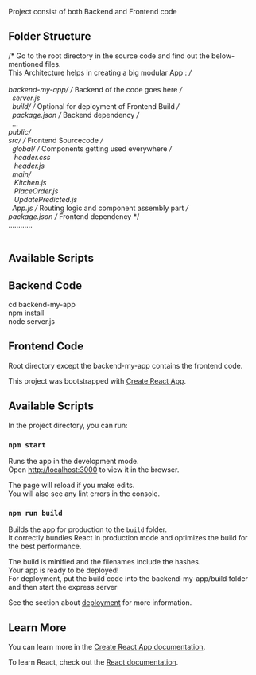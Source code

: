 Project consist of both Backend and Frontend code

## Folder Structure 
/*
Go to the root directory in the source code and find out the below-mentioned files. <br> This Architecture helps in creating a big modular App :
*/
<br>
<br>
backend-my-app/ /* Backend of the code goes here */ <br>
&nbsp; server.js<br>
&nbsp; build/      /* Optional for deployment of Frontend Build */ <br>
&nbsp; package.json /* Backend dependency */<br>
&nbsp; ...<br>
public/<br>
src/  /*      Frontend Sourcecode      */<br>
&nbsp; global/      /*   Components getting used everywhere   */<br>
&nbsp;&nbsp;  header.css<br>
&nbsp;&nbsp;  header.js     <br>
&nbsp; main/              <br>
&nbsp;&nbsp;  Kitchen.js<br>
&nbsp;&nbsp;  PlaceOrder.js<br>
&nbsp;&nbsp;  UpdatePredicted.js<br>
&nbsp; App.js   /* Routing logic and component assembly part */<br>
package.json /* Frontend dependency */ <br>
 ............<br>
<br>
## Available Scripts

## Backend Code
cd backend-my-app <br>
npm install<br>
node server.js<br>


## Frontend Code

Root directory except the backend-my-app contains the frontend code.

This project was bootstrapped with [Create React App](https://github.com/facebook/create-react-app).

## Available Scripts

In the project directory, you can run:

### `npm start`

Runs the app in the development mode.<br>
Open [http://localhost:3000](http://localhost:3000) to view it in the browser.

The page will reload if you make edits.<br>
You will also see any lint errors in the console.



### `npm run build`

Builds the app for production to the `build` folder.<br>
It correctly bundles React in production mode and optimizes the build for the best performance.

The build is minified and the filenames include the hashes.<br>
Your app is ready to be deployed!
<br> For deployment, put the build code into the backend-my-app/build folder <br> and then start the express server



See the section about [deployment](https://facebook.github.io/create-react-app/docs/deployment) for more information.



## Learn More

You can learn more in the [Create React App documentation](https://facebook.github.io/create-react-app/docs/getting-started).

To learn React, check out the [React documentation](https://reactjs.org/).
